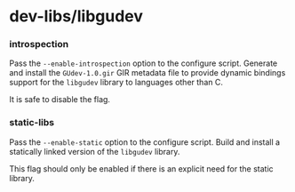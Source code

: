 # dev-libs/libgudev

### introspection
Pass the `--enable-introspection` option to the configure script. Generate and install the `GUdev-1.0.gir` GIR metadata file to provide dynamic bindings support for the `libgudev` library to languages other than C.

It is safe to disable the flag.

### static-libs
Pass the `--enable-static` option to the configure script. Build and install a statically linked version of the `libgudev` library.

This flag should only be enabled if there is an explicit need for the static library.
